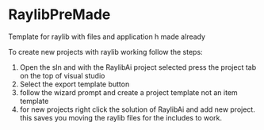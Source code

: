 # RaylibPreMade
Template for raylib with files and application h made already

To create new projects with raylib working follow the steps:
1. Open the sln and with the RaylibAi project selected press the project tab on the top of visual studio
2. Select the export template button
3. follow the wizard prompt and create a project template not an item template
4. for new projects right click the solution of RaylibAi and add new project. this saves you moving the raylib files for the includes to work.
